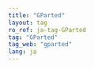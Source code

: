 ```yaml
---
title: "GParted"
layout: tag
ro_ref: ja-tag-GParted
tag: "GParted"
tag_web: "gparted"
lang: ja
---
```


